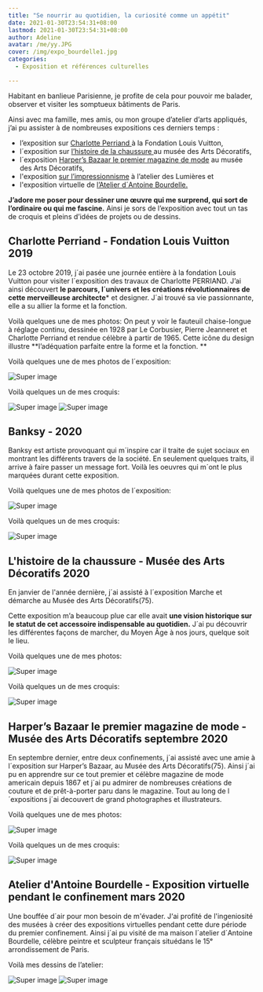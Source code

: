 ```yaml
---
title: "Se nourrir au quotidien, la curiosité comme un appétit"
date: 2021-01-30T23:54:31+08:00
lastmod: 2021-01-30T23:54:31+08:00
author: Adeline
avatar: /me/yy.JPG
cover: /img/expo_bourdelle1.jpg
categories:
  - Exposition et références culturelles

---
```



<!--more-->

Habitant en banlieue Parisienne, je profite de cela pour pouvoir me balader, observer et visiter les somptueux bâtiments de Paris. 

Ainsi avec ma famille, mes amis, ou mon groupe d’atelier d’arts appliqués, j’ai pu assister à de nombreuses expositions ces derniers temps : 
- l’exposition sur <ins> Charlotte Perriand </ins> à la Fondation Louis Vuitton, 
- l´exposition sur <ins> l’histoire de la chaussure </ins>au musée des Arts Décoratifs,
- l´exposition <ins>Harper’s Bazaar le premier magazine de mode</ins> au musée des Arts Décoratifs, 
- l'exposition <ins> sur l’impressionnisme</ins> à l’atelier des Lumières et
- l'exposition virtuelle de <ins> l’Atelier d´Antoine Bourdelle.<ins>

**J’adore me poser pour dessiner une œuvre qui me surprend, qui sort de l’ordinaire ou qui me fascine.** Ainsi je sors de l’exposition avec tout un tas de croquis et pleins d’idées de projets ou de dessins.



## Charlotte Perriand - Fondation Louis Vuitton 2019

Le 23 octobre 2019, j´ai pasée une journée entière à la fondation Louis Vuitton pour visiter l´exposition des travaux de Charlotte PERRIAND. J’ai ainsi découvert **le parcours, l´univers et les créations révolutionnaires de cette merveilleuse architecte*** et designer. J´ai trouvé sa vie passionnante, elle a su allier la forme et la fonction. 

Voilà quelques une de mes photos:
On peut y voir le fauteuil chaise-longue à réglage continu, dessinée en 1928 par Le Corbusier, Pierre Jeanneret et Charlotte Perriand et rendue célèbre à partir de 1965. Cette icône du design illustre **l’adéquation parfaite entre la forme et la fonction. **

Voilà quelques une de mes photos de l´exposition:

![Super image](/img/expo_charlotte_photo.jpg)

Voilà quelques un de mes croquis:

![Super image](/img/croquis_charlotte.jpg)
![Super image](/img/croquis_charlotte2.PNG)

## Banksy - 2020

Banksy est artiste provoquant qui m´inspire car il traite de sujet sociaux en montrant les différents travers de la société. En seulement quelques traits, il arrive à faire passer un message fort. Voilà les oeuvres qui m´ont le plus marquées durant cette exposition. 

Voilà quelques une de mes photos de l´exposition:

![Super image](/img/expo_banksy.jpg)

Voilà quelques un de mes croquis:

![Super image](/img/croquis_banksy.jpg)


## L'histoire de la chaussure - Musée des Arts Décoratifs 2020

En janvier de l'année dernière, j´ai assisté à l´exposition Marche et démarche au Musée des Arts Décoratifs(75). 

Cette exposition m’a beaucoup plue car elle avait **une vision historique sur le statut de cet accessoire indispensable au quotidien.** J´ai pu découvrir les différentes façons de marcher, du Moyen Âge à nos jours, quelque soit le lieu. 

Voilà quelques une de mes photos:

![Super image](/img/expo_chaussure.PNG)

Voilà quelques un de mes croquis:

![Super image](/img/croquis_chaussure.jpg)




##  Harper’s Bazaar le premier magazine de mode - Musée des Arts Décoratifs septembre 2020

En septembre dernier, entre deux confinements, j´ai assisté avec une amie à l´exposition sur Harper’s Bazaar, au Musée des Arts Décoratifs(75). Ainsi j´ai pu en apprendre sur ce tout premier et célèbre magazine de mode americain depuis 1867 et j´ai pu admirer de nombreuses créations de couture et de prêt-à-porter paru dans le magazine. Tout au long de l´expositions j´ai decouvert de grand photographes et illustrateurs.


Voilà quelques une de mes photos:

![Super image](/img/expo_magazine.PNG)

Voilà quelques un de mes croquis:

![Super image](/img/croquis_magazine.jpg)



## Atelier d'Antoine Bourdelle - Exposition virtuelle pendant le confinement mars 2020

Une bouffée d´air pour mon besoin de m'évader.
J‘ai profité de l'ingeniosité des musées à créer des expositions virtuelles pendant cette dure période du premier confinement. 
Ainsi j´ai pu visité de ma maison l´atelier d´Antoine Bourdelle, célèbre peintre et sculpteur français situédans le 15ᵉ arrondissement de Paris.

Voilà mes dessins de l’atelier:

![Super image](/img/expo_bourdelle1.jpg)
![Super image](/img/expo_bourdelle2.jpg)


